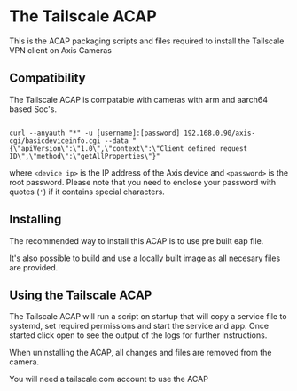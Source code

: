 # The Tailscale ACAP

This is the ACAP packaging scripts and files required to install the Tailscale VPN client on Axis Cameras

## Compatibility

The Tailscale ACAP is compatable with cameras with arm and aarch64 based Soc's.

```

curl --anyauth "*" -u [username]:[password] 192.168.0.90/axis-cgi/basicdeviceinfo.cgi --data "{\"apiVersion\":\"1.0\",\"context\":\"Client defined request ID\",\"method\":\"getAllProperties\"}"

```

where `<device ip>` is the IP address of the Axis device and `<password>` is the root password. Please
note that you need to enclose your password with quotes (`'`) if it contains special characters.

## Installing

The recommended way to install this ACAP is to use pre built eap file.

It's also possible to build and use a locally built image as all necesary files are provided.

## Using the Tailscale ACAP

The Tailscale ACAP will run a script on startup that will copy a service file to systemd, set required permissions and start the service and app.
Once started click open to see the output of the logs for further instructions.

When uninstalling the ACAP, all changes and files are removed from the camera.

You will need a tailscale.com account to use the ACAP





